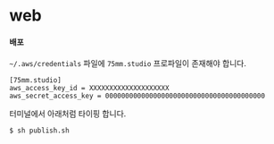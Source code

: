 # web

#### 배포
`~/.aws/credentials` 파일에 `75mm.studio` 프로파일이 존재해야 합니다.
```
[75mm.studio]
aws_access_key_id = XXXXXXXXXXXXXXXXXXXX
aws_secret_access_key = 0000000000000000000000000000000000000000
```

터미널에서 아래처럼 타이핑 합니다.
```
$ sh publish.sh
```
